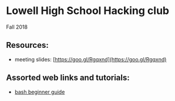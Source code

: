 # Lowell High School Hacking club

Fall 2018

## Resources:
- meeting slides: [https://goo.gl/Rgqxnd](https://goo.gl/Rgqxnd)

## Assorted web links and tutorials:
- [bash beginner guide](https://www.tldp.org/LDP/Bash-Beginners-Guide/html/)
